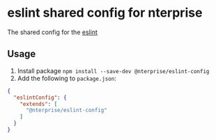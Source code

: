 # eslint shared config for nterprise

The shared config for the [eslint](https://eslint.org/)  

## Usage

1. Install package `npm install --save-dev @nterprise/eslint-config`
1. Add the following to `package.json`: 
```json
{
  "eslintConfig": {
    "extends": [
      "@nterprise/eslint-config"
    ]
  }
}
```
